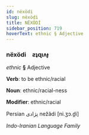 ```yaml
---
id: nëxödi
slug: nëxödi
title: NËXÖDİ
sidebar_position: 719
hoverText: ethnic § Adjective
---
```


### nëxödi&emsp;<span kind="abugida">ƨʇɋıʌɟ</span>

*ethnic* **§** Adjective

**Verb**: to be ethnic/racial

**Noun**: ethnic/racial-ness

**Modifier**: ethnic/racial

Persian نِژادی nežâdi [ni.ʒɔ.d̪i]

*Indo-Iranian Language Family*